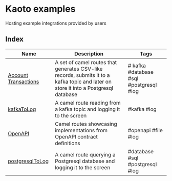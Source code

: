# Kaoto examples
Hosting example integrations provided by users

## Index
| Name              | Description           | Tags          |
| ---               | ---                   | ---           |
| [Account Transactions](account-transactions) | A set of camel routes that generates CSV-like records, submits it to a kafka topic and later on store it into a Postgresql database | # kafka #database #sql #postgresql #log |
| [kafkaToLog](kafka-to-log)                | A camel route reading from a kafka topic and logging it to the screen | #kafka #log |
| [OpenAPI](openapi)                | Camel routes showcasing implementations from OpenAPI contract definitions | #openapi #file #log |
| [postgresqlToLog](postgresql-to-log)      | A camel route querying a Postgresql database and logging it to the screen | #database #sql #postgresql #log |
